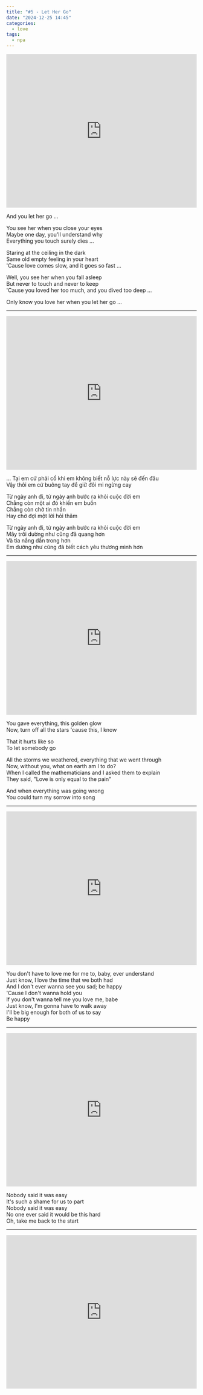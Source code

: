 ```yaml
---
title: "#5 - Let Her Go"
date: "2024-12-25 14:45"
categories:
  - love
tags:
  - npa
---
```


<iframe style="overflow:hidden; width:100%; height:405px" src="https://www.youtube.com/embed/RBumgq5yVrA?si=4NQFiMcf4YST3Tjd" frameborder="0" allow="accelerometer; autoplay; clipboard-write; encrypted-media; gyroscope; picture-in-picture" allowfullscreen></iframe>

And you let her go …

You see her when you close your eyes \
Maybe one day, you'll understand why \
Everything you touch surely dies …

Staring at the ceiling in the dark \
Same old empty feeling in your heart \
'Cause love comes slow, and it goes so fast …

Well, you see her when you fall asleep \
But never to touch and never to keep \
'Cause you loved her too much, and you dived too deep …

Only know you love her when you let her go …

---

<iframe style="overflow:hidden; width:100%; height:405px" src="https://www.youtube.com/embed/5viCJm5lS-M?si=JAT2XB3AvQkcuf5N" frameborder="0" allow="accelerometer; autoplay; clipboard-write; encrypted-media; gyroscope; picture-in-picture" allowfullscreen></iframe>

… Tại em cứ phải cố khi em không biết nỗ lực này sẽ đến đâu \
Vậy thôi em cứ buông tay để giữ đôi mi ngừng cay

Từ ngày anh đi, từ ngày anh bước ra khỏi cuộc đời em \
Chẳng còn một ai đó khiến em buồn \
Chẳng còn chờ tin nhắn \
Hay chờ đợi một lời hỏi thăm

Từ ngày anh đi, từ ngày anh bước ra khỏi cuộc đời em \
Mây trôi dường như cũng đã quang hơn \
Và tia nắng dần trong hơn \
Em dường như cũng đã biết cách yêu thương mình hơn

---

<iframe style="overflow:hidden; width:100%; height:405px" src="https://www.youtube.com/embed/EptPhiK_q0E?si=6WWIA7dJXX04AjDb" frameborder="0" allow="accelerometer; autoplay; clipboard-write; encrypted-media; gyroscope; picture-in-picture" allowfullscreen></iframe>

You gave everything, this golden glow \
Now, turn off all the stars 'cause this, I know

That it hurts like so \
To let somebody go

All the storms we weathered, everything that we went through \
Now, without you, what on earth am I to do? \
When I called the mathematicians and I asked them to explain \
They said, "Love is only equal to the pain"

And when everything was going wrong \
You could turn my sorrow into song

---

<iframe style="overflow:hidden; width:100%; height:405px" src="https://www.youtube.com/embed/is1Y_ilcsTw?si=Cb3H0PAbxriqLKmm" frameborder="0" allow="accelerometer; autoplay; clipboard-write; encrypted-media; gyroscope; picture-in-picture" allowfullscreen></iframe>

You don't have to love me for me to, baby, ever understand \
Just know, I love the time that we both had \
And I don't ever wanna see you sad; be happy \
'Cause I don't wanna hold you \
If you don't wanna tell me you love me, babe \
Just know, I'm gonna have to walk away \
I'll be big enough for both of us to say \
Be happy

---

<iframe style="overflow:hidden; width:100%; height:405px" src="https://www.youtube.com/embed/RB-RcX5DS5A?si=Y1HHKrychSfoOgr9" frameborder="0" allow="accelerometer; autoplay; clipboard-write; encrypted-media; gyroscope; picture-in-picture" allowfullscreen></iframe>

Nobody said it was easy \
It's such a shame for us to part \
Nobody said it was easy \
No one ever said it would be this hard \
Oh, take me back to the start

---

<iframe style="overflow:hidden; width:100%; height:405px" src="https://www.youtube.com/embed/_kLSuiFIcLo?si=pEKRsP4FsbZqwrMN" frameborder="0" allow="accelerometer; autoplay; clipboard-write; encrypted-media; gyroscope; picture-in-picture" allowfullscreen></iframe>
